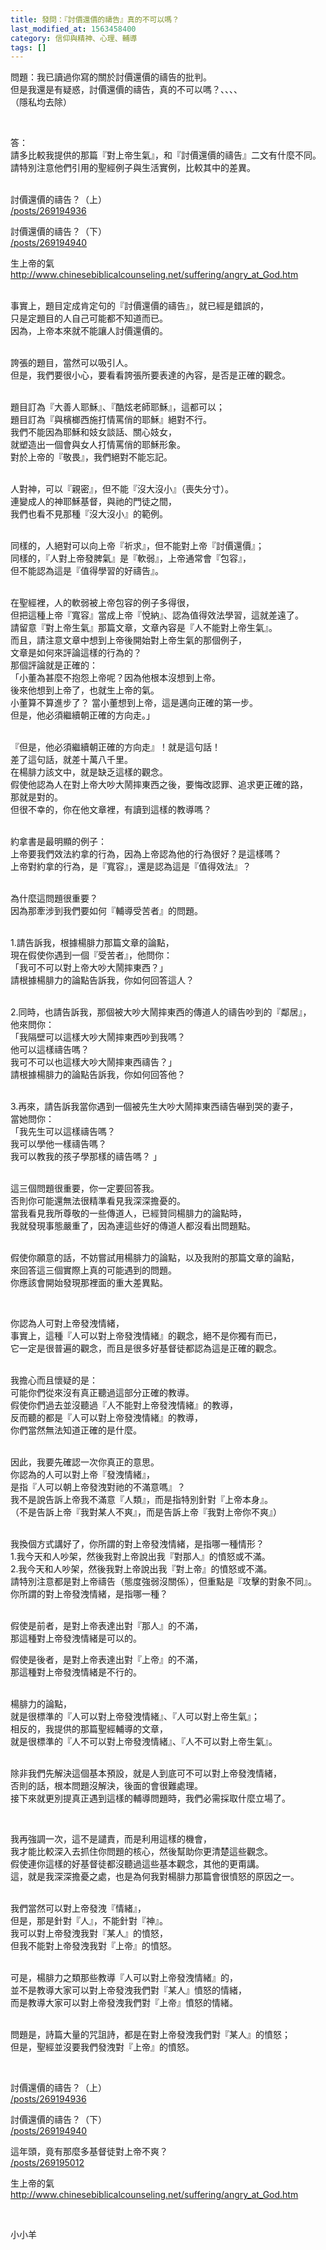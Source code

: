 ```yaml
---
title: 發問：『討價還價的禱告』真的不可以嗎？
last_modified_at: 1563458400
category: 信仰與精神、心理、輔導
tags: []
---
```


<p>問題：我已讀過你寫的關於討價還價的禱告的批判。<br>
但是我還是有疑惑，討價還價的禱告，真的不可以嗎？、、、、<br>
（隱私均去除）</p>

<p>&nbsp;</p>

<p>答：<br>
請多比較我提供的那篇『對上帝生氣』，和『討價還價的禱告』二文有什麼不同。&nbsp;<br>
請特別注意他們引用的聖經例子與生活實例，比較其中的差異。&nbsp;</p>

<p><br>
討價還價的禱告？（上）<br>
<a href="/posts/269194936" target="_blank">/posts/269194936</a></p>

<p>討價還價的禱告？（下）<br>
<a href="/posts/269194940" target="_blank">/posts/269194940</a></p>

<p>生上帝的氣<br>
<a href="http://www.chinesebiblicalcounseling.net/suffering/angry_at_God.htm" target="_blank">http://www.chinesebiblicalcounseling.net/suffering/angry_at_God.htm</a></p>

<p><br>
事實上，題目定成肯定句的『討價還價的禱告』，就已經是錯誤的，<br>
只是定題目的人自己可能都不知道而已。&nbsp;<br>
因為，上帝本來就不能讓人討價還價的。&nbsp;</p>

<p><br>
誇張的題目，當然可以吸引人。&nbsp;<br>
但是，我們要很小心，要看看誇張所要表達的內容，是否是正確的觀念。&nbsp;</p>

<p><br>
題目訂為『大善人耶穌』、『酷炫老師耶穌』，這都可以；&nbsp;<br>
題目訂為『與檳榔西施打情罵俏的耶穌』絕對不行。&nbsp;<br>
我們不能因為耶穌和妓女談話、關心妓女，<br>
就塑造出一個會與女人打情罵俏的耶穌形象。&nbsp;<br>
對於上帝的『敬畏』，我們絕對不能忘記。&nbsp;</p>

<p><br>
人對神，可以『親密』，但不能『沒大沒小』（喪失分寸）。&nbsp;<br>
連變成人的神耶穌基督，與祂的門徒之間，<br>
我們也看不見那種『沒大沒小』的範例。&nbsp;</p>

<p><br>
同樣的，人絕對可以向上帝『祈求』，但不能對上帝『討價還價』；<br>
同樣的，『人對上帝發脾氣』是『軟弱』，上帝通常會『包容』，<br>
但不能認為這是『值得學習的好禱告』。&nbsp;</p>

<p><br>
在聖經裡，人的軟弱被上帝包容的例子多得很，<br>
但把這種上帝『寬容』當成上帝『悅納』、認為值得效法學習，這就差遠了。&nbsp;<br>
請留意『對上帝生氣』那篇文章，文章內容是『人不能對上帝生氣』。&nbsp;<br>
而且，請注意文章中想到上帝後開始對上帝生氣的那個例子，<br>
文章是如何來評論這樣的行為的？&nbsp;<br>
那個評論就是正確的：&nbsp;<br>
「小董為甚麼不抱怨上帝呢？因為他根本沒想到上帝。<br>
後來他想到上帝了，也就生上帝的氣。&nbsp;<br>
小董算不算進步了？ 當小董想到上帝，這是邁向正確的第一步。<br>
但是，他必須繼續朝正確的方向走。」&nbsp;</p>

<p><br>
『但是，他必須繼續朝正確的方向走』！就是這句話！<br>
差了這句話，就差十萬八千里。&nbsp;<br>
在楊腓力該文中，就是缺乏這樣的觀念。&nbsp;<br>
假使他認為人在對上帝大吵大鬧摔東西之後，要悔改認罪、追求更正確的路，<br>
那就是對的。&nbsp;<br>
但很不幸的，你在他文章裡，有讀到這樣的教導嗎？&nbsp;</p>

<p><br>
約拿書是最明顯的例子：&nbsp;<br>
上帝要我們效法約拿的行為，因為上帝認為他的行為很好？是這樣嗎？&nbsp;<br>
上帝對約拿的行為，是『寬容』，還是認為這是『值得效法』？&nbsp;</p>

<p><br>
為什麼這問題很重要？&nbsp;<br>
因為那牽涉到我們要如何『輔導受苦者』的問題。&nbsp;</p>

<p><br>
1.請告訴我，根據楊腓力那篇文章的論點，<br>
現在假使你遇到一個『受苦者』，他問你：&nbsp;<br>
「我可不可以對上帝大吵大鬧摔東西？」&nbsp;<br>
請根據楊腓力的論點告訴我，你如何回答這人？&nbsp;</p>

<p><br>
2.同時，也請告訴我，那個被大吵大鬧摔東西的傳道人的禱告吵到的『鄰居』，<br>
他來問你：&nbsp;<br>
「我隔壁可以這樣大吵大鬧摔東西吵到我嗎？<br>
他可以這樣禱告嗎？<br>
我可不可以也這樣大吵大鬧摔東西禱告？」&nbsp;<br>
請根據楊腓力的論點告訴我，你如何回答他？&nbsp;</p>

<p><br>
3.再來，請告訴我當你遇到一個被先生大吵大鬧摔東西禱告嚇到哭的妻子，<br>
當她問你：&nbsp;<br>
「我先生可以這樣禱告嗎？<br>
我可以學他一樣禱告嗎？<br>
我可以教我的孩子學那樣的禱告嗎？ 」</p>

<p><br>
這三個問題很重要，你一定要回答我。&nbsp;<br>
否則你可能還無法很精準看見我深深擔憂的。&nbsp;<br>
當我看見我所尊敬的一些傳道人，已經贊同楊腓力的論點時，<br>
我就發現事態嚴重了，因為連這些好的傳道人都沒看出問題點。&nbsp;</p>

<p><br>
假使你願意的話，不妨嘗試用楊腓力的論點，以及我附的那篇文章的論點，<br>
來回答這三個實際上真的可能遇到的問題。&nbsp;<br>
你應該會開始發現那裡面的重大差異點。</p>

<p>&nbsp;</p>

<p>你認為人可對上帝發洩情緒，<br>
事實上，這種『人可以對上帝發洩情緒』的觀念，絕不是你獨有而已，<br>
它一定是很普遍的觀念，而且是很多好基督徒都認為這是正確的觀念。&nbsp;</p>

<p><br>
我擔心而且懷疑的是：&nbsp;<br>
可能你們從來沒有真正聽過這部分正確的教導。&nbsp;<br>
假使你們過去並沒聽過『人不能對上帝發洩情緒』的教導，<br>
反而聽的都是『人可以對上帝發洩情緒』的教導，<br>
你們當然無法知道正確的是什麼。&nbsp;</p>

<p><br>
因此，我要先確認一次你真正的意思。&nbsp;<br>
你認為的人可以對上帝『發洩情緒』，<br>
是指『人可以朝上帝發洩對祂的不滿意嗎』？&nbsp;<br>
我不是說告訴上帝我不滿意『人類』，而是指特別針對『上帝本身』。&nbsp;<br>
（不是告訴上帝『我對某人不爽』，而是告訴上帝『我對上帝你不爽』）</p>

<p><br>
我換個方式講好了，你所謂的對上帝發洩情緒，是指哪一種情形？&nbsp;<br>
1.我今天和人吵架，然後我對上帝說出我『對那人』的憤怒或不滿。&nbsp;<br>
2.我今天和人吵架，然後我對上帝說出我『對上帝』的憤怒或不滿。&nbsp;<br>
請特別注意都是對上帝禱告（態度強弱沒關係），但重點是『攻擊的對象不同』。&nbsp;<br>
你所謂的對上帝發洩情緒，是指哪一種？&nbsp;</p>

<p><br>
假使是前者，是對上帝表達出對『那人』的不滿，<br>
那這種對上帝發洩情緒是可以的。</p>

<p>假使是後者，是對上帝表達出對『上帝』的不滿，<br>
那這種對上帝發洩情緒是不行的。</p>

<p><br>
楊腓力的論點，<br>
就是很標準的『人可以對上帝發洩情緒』、『人可以對上帝生氣』；<br>
相反的，我提供的那篇聖經輔導的文章，<br>
就是很標準的『人不可以對上帝發洩情緒』、『人不可以對上帝生氣』。&nbsp;</p>

<p><br>
除非我們先解決這個基本預設，就是人到底可不可以對上帝發洩情緒，<br>
否則的話，根本問題沒解決，後面的會很難處理。&nbsp;<br>
接下來就更別提真正遇到這樣的輔導問題時，我們必需採取什麼立場了。&nbsp;</p>

<p>&nbsp;</p>

<p>我再強調一次，這不是譴責，而是利用這樣的機會，<br>
我才能比較深入去抓住你問題的核心，然後幫助你更清楚這些觀念。&nbsp;<br>
假使連你這樣的好基督徒都沒聽過這些基本觀念，其他的更甭講。&nbsp;<br>
這，就是我深深擔憂之處，也是為何我對楊腓力那篇會很憤怒的原因之一。</p>

<p><br>
我們當然可以對上帝發洩『情緒』，<br>
但是，那是針對『人』，不能針對『神』。<br>
我可以對上帝發洩我對『某人』的憤怒，<br>
但我不能對上帝發洩我對『上帝』的憤怒。</p>

<p><br>
可是，楊腓力之類那些教導『人可以對上帝發洩情緒』的，<br>
並不是教導大家可以對上帝發洩我們對『某人』憤怒的情緒，<br>
而是教導大家可以對上帝發洩我們對『上帝』憤怒的情緒。</p>

<p><br>
問題是，詩篇大量的咒詛詩，都是在對上帝發洩我們對『某人』的憤怒；<br>
但是，聖經並沒要我們發洩對『上帝』的憤怒。</p>

<p>&nbsp;</p>

<p>討價還價的禱告？（上）<br>
<a href="/posts/269194936" target="_blank">/posts/269194936</a></p>

<p>討價還價的禱告？（下）<br>
<a href="/posts/269194940" target="_blank">/posts/269194940</a></p>

<p>這年頭，竟有那麼多基督徒對上帝不爽？<br>
<a href="/posts/269195012" target="_blank">/posts/269195012</a></p>

<p>生上帝的氣<br>
<a href="http://www.chinesebiblicalcounseling.net/suffering/angry_at_God.htm" target="_blank">http://www.chinesebiblicalcounseling.net/suffering/angry_at_God.htm</a></p>

<p>&nbsp;</p>

<p>小小羊</p>

<p>&nbsp;</p>

